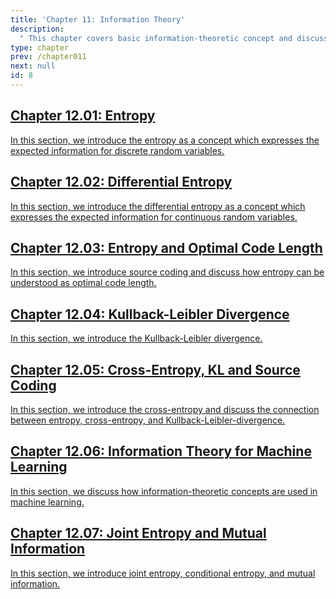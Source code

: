 ```yaml
---
title: 'Chapter 11: Information Theory'
description:
  " This chapter covers basic information-theoretic concept and discusses their relation to machine learning." 
type: chapter
prev: /chapter011
next: null
id: 8
---
```



<section class="c72e2d57">
  <h2 class="_5e0ebe7a">
  <a class="_46224d00 _7e2d93b5" href="/chapter12-01-info-entropy">Chapter 12.01: Entropy</a>

  </h2>
  <p class="de526628">
  <a class="_46224d00 _7e2d93b5" href="/chapter12-01-info-entropy"> In this section, we introduce the entropy as a concept which expresses the expected information for discrete random variables. </a>
  </p>
</section>





<section class="c72e2d57">
  <h2 class="_5e0ebe7a">
  <a class="_46224d00 _7e2d93b5" href="/chapter12-02-info-diffent">Chapter 12.02: Differential Entropy</a>

  </h2>
  <p class="de526628">
  <a class="_46224d00 _7e2d93b5" href="/chapter12-02-info-diffent"> In this section, we introduce the differential entropy as a concept which expresses the expected information for continuous random variables. </a>
  </p>
</section>





<section class="c72e2d57">
  <h2 class="_5e0ebe7a">
  <a class="_46224d00 _7e2d93b5" href="/chapter12-03-info-sourcecoding">Chapter 12.03: Entropy and Optimal Code Length</a>

  </h2>
  <p class="de526628">
  <a class="_46224d00 _7e2d93b5" href="/chapter12-03-info-sourcecoding"> In this section, we introduce source coding and discuss how entropy can be understood as optimal code length. </a>
  </p>
</section>





<section class="c72e2d57">
  <h2 class="_5e0ebe7a">
  <a class="_46224d00 _7e2d93b5" href="/chapter12-04-info-kl">Chapter 12.04: Kullback-Leibler Divergence</a>

  </h2>
  <p class="de526628">
  <a class="_46224d00 _7e2d93b5" href="/chapter12-04-info-kl"> In this section, we introduce the Kullback-Leibler divergence. </a>
  </p>
</section>





<section class="c72e2d57">
  <h2 class="_5e0ebe7a">
  <a class="_46224d00 _7e2d93b5" href="/chapter12-05-info-cross-entropy-kld">Chapter 12.05: Cross-Entropy, KL and Source Coding</a>

  </h2>
  <p class="de526628">
  <a class="_46224d00 _7e2d93b5" href="/chapter12-05-info-cross-entropy-kld"> In this section, we introduce the cross-entropy and discuss the connection between entropy, cross-entropy, and Kullback-Leibler-divergence. </a>
  </p>
</section>





<section class="c72e2d57">
  <h2 class="_5e0ebe7a">
  <a class="_46224d00 _7e2d93b5" href="/chapter12-06-info-ml">Chapter 12.06: Information Theory for Machine Learning</a>

  </h2>
  <p class="de526628">
  <a class="_46224d00 _7e2d93b5" href="/chapter12-06-info-ml"> In this section, we discuss how information-theoretic concepts are used in machine learning. </a>
  </p>
</section>





<section class="c72e2d57">
  <h2 class="_5e0ebe7a">
  <a class="_46224d00 _7e2d93b5" href="/chapter12-07-info-mutual-info">Chapter 12.07: Joint Entropy and Mutual Information</a>

  </h2>
  <p class="de526628">
  <a class="_46224d00 _7e2d93b5" href="/chapter12-07-info-mutual-info"> In this section, we introduce joint entropy, conditional entropy, and mutual information. </a>
  </p>
</section>




